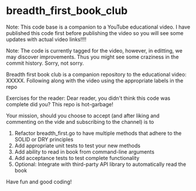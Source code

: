 # breadth_first_book_club
Note: This code base is a companion to a YouTube educational video. I have published
this code first before publishing the video so you will see some updates with actual video links!!!!

Note: The code is currently tagged for the video, however, in editting, we may discover improvements. Thus
you might see some craziness in the commit history. Sorry, not sorry.

Breadth first book club is a companion repository to the educational video: XXXXX. 
Following along with the video using the appropriate labels in the repo

Exercises for the reader:
Dear reader, you didn't think this code was complete did you? This repo is hot-garbage!

Your mission, should you choose to accept (and after liking and commenting on the vide and subscribing to the channel)
is to 

1) Refactor breadth_first.go to have multiple methods that adhere to the SOLID or DRY principles
2) Add appropriate unit tests to test your new methods
3) Add ability to read in book from command-line arguments
4) Add acceptance tests to test complete functionality
5) Optional: Integrate with third-party API library to automatically read the book

Have fun and good coding!
